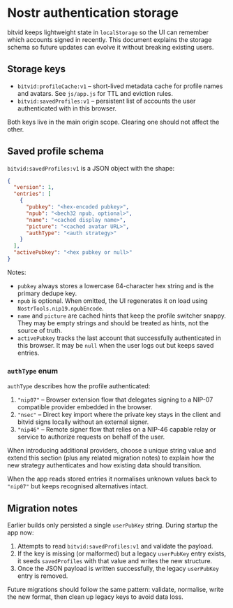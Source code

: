 # Nostr authentication storage

bitvid keeps lightweight state in `localStorage` so the UI can remember which
accounts signed in recently. This document explains the storage schema so future
updates can evolve it without breaking existing users.

## Storage keys

- `bitvid:profileCache:v1` – short-lived metadata cache for profile names and
  avatars. See `js/app.js` for TTL and eviction rules.
- `bitvid:savedProfiles:v1` – persistent list of accounts the user authenticated
  with in this browser.

Both keys live in the main origin scope. Clearing one should not affect the
other.

## Saved profile schema

`bitvid:savedProfiles:v1` is a JSON object with the shape:

```json
{
  "version": 1,
  "entries": [
    {
      "pubkey": "<hex-encoded pubkey>",
      "npub": "<bech32 npub, optional>",
      "name": "<cached display name>",
      "picture": "<cached avatar URL>",
      "authType": "<auth strategy>"
    }
  ],
  "activePubkey": "<hex pubkey or null>"
}
```

Notes:

- `pubkey` always stores a lowercase 64-character hex string and is the primary
  dedupe key.
- `npub` is optional. When omitted, the UI regenerates it on load using
  `NostrTools.nip19.npubEncode`.
- `name` and `picture` are cached hints that keep the profile switcher snappy.
  They may be empty strings and should be treated as hints, not the source of
  truth.
- `activePubkey` tracks the last account that successfully authenticated in this
  browser. It may be `null` when the user logs out but keeps saved entries.

### `authType` enum

`authType` describes how the profile authenticated:

1. `"nip07"` – Browser extension flow that delegates signing to a NIP-07 compatible provider embedded in the browser.
2. `"nsec"` – Direct key import where the private key stays in the client and bitvid signs locally without an external signer.
3. `"nip46"` – Remote signer flow that relies on a NIP-46 capable relay or service to authorize requests on behalf of the user.

When introducing additional providers, choose a unique string value and extend this section (plus any related migration notes) to explain how the new strategy authenticates and how existing data should transition.

When the app reads stored entries it normalises unknown values back to
`"nip07"` but keeps recognised alternatives intact.

## Migration notes

Earlier builds only persisted a single `userPubKey` string. During startup the
app now:

1. Attempts to read `bitvid:savedProfiles:v1` and validate the payload.
2. If the key is missing (or malformed) but a legacy `userPubKey` entry exists,
   it seeds `savedProfiles` with that value and writes the new structure.
3. Once the JSON payload is written successfully, the legacy `userPubKey` entry
   is removed.

Future migrations should follow the same pattern: validate, normalise, write the
new format, then clean up legacy keys to avoid data loss.
